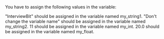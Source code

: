 You have to assign the following values in the variable:

"InterviewBit" should be assigned in the variable named my_string1.
"Don't change the variable name" should be assigned in the variable named my_string2.
11 should be assigned in the variable named my_int.
20.0 should be assigned in the variable named my_float.
